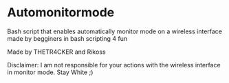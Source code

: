 # Automonitormode
Bash script that enables automatically monitor mode on a wireless interface 
made by begginers in bash scripting 4 fun 


Made by THETR4CKER and Rikoss 

Disclaimer: I am not responsible for your actions with the wireless interface in monitor mode. Stay White ;)
